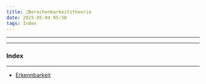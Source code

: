 ```yaml
---
title: 📂Berechenbarkeitstheorie
date: 2025-05-04 05:58
tags: Index
---
```

---

---

### Index

---

- [Erkennbarkeit](erkennbarkeit)
